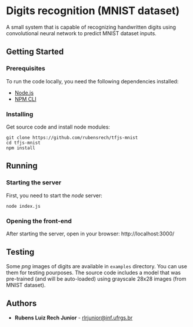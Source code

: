# Digits recognition (MNIST dataset)
A small system that is capable of recognizing handwritten digits using convolutional neural network to predict MNIST dataset inputs.

## Getting Started
### Prerequisites
To run the code locally, you need the following dependencies installed:
* [Node.js](https://nodejs.org/en/])
* [NPM CLI](https://docs.npmjs.com/cli/npm)
 
### Installing
Get source code and install node modules: 
```
git clone https://github.com/rubensrech/tfjs-mnist
cd tfjs-mnist
npm install
```
## Running

### Starting the server
First, you need to start the *node* server:
```
node index.js
```

### Opening the front-end
After starting the server, open in your browser:
http://localhost:3000/

## Testing
Some *png* images of digits are available in `examples` directory.
You can use them for testing pourposes.
The source code includes a model that was pre-trained (and will be auto-loaded) using grayscale 28x28 images (from MNIST dataset).

## Authors

* **Rubens Luiz Rech Junior** - rlrjunior@inf.ufrgs.br

